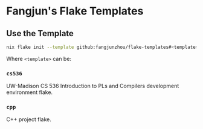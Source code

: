 # Fangjun's Flake Templates

## Use the Template

```sh
nix flake init --template github:fangjunzhou/flake-templates#<template>
```

Where `<template>` can be:

### `cs536`

UW-Madison CS 536 Introduction to PLs and Compilers development environment flake.

### `cpp`

C++ project flake.
